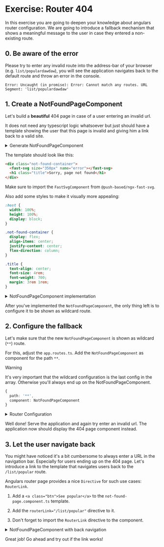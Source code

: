# Exercise: Router 404

In this exercise you are going to deepen your knowledge about angulars router configuration. We are going to introduce
a fallback mechanism that shows a meaningful message to the user in case they entered a non-existing route.

## 0. Be aware of the error

Please try to enter any invalid route into the address-bar of your browser (e.g. `list/populardawdaw`), you will see the application navigates back to the default
route and throw an error in the console.

`Error: Uncaught (in promise): Error: Cannot match any routes. URL Segment: 'list/populardawdaw'`

## 1. Create a NotFoundPageComponent

Let's build a **beautiful** 404 page in case of a user entering an invalid url.

It does not need any typescript logic whatsoever but just should have a template showing the
user that this page is invalid and giving him a link back to a valid site.

<details>
  <summary>Generate NotFoundPageComponent</summary>

```bash
ng g c not-found-page
```

</details>

The template should look like this:

```html
<div class="not-found-container">
  <fast-svg size="350px" name="error"></fast-svg>
  <h1 class="title">Sorry, page not found</h1>
</div>
```

Make sure to import the `FastSvgComponent` from `@push-based/ngx-fast-svg`.

Also add some styles to make it visually more appealing:

```scss
:host {
  width: 100%;
  height: 100%;
  display: block;
}

.not-found-container {
  display: flex;
  align-items: center;
  justify-content: center;
  flex-direction: column;
}

.title {
  text-align: center;
  font-size: 4rem;
  font-weight: 700;
  margin: 3rem 1rem;
}
```

<details>
    <summary>NotFoundPageComponent implementation</summary>

```ts
import { Component } from '@angular/core';
import { FastSvgComponent } from '@push-based/ngx-fast-svg';

@Component({
  selector: 'not-found-page',
  standalone: true,
  imports: [FastSvgComponent],
  template: `
    <div class="not-found-container">
      <fast-svg size="350px" name="error"></fast-svg>
      <h1 class="title">Sorry, page not found</h1>
    </div>
  `,
  styles: `
    :host {
      width: 100%;
      height: 100%;
      display: block;
    }
    
    .not-found-container {
      display: flex;
      align-items: center;
      justify-content: center;
      flex-direction: column;
    }
    
    .title {
      text-align: center;
      font-size: 4rem;
      font-weight: 700;
      margin: 3rem 1rem;
    }
  `,
})
export class NotFoundPageComponent {}

```
</details>


After you've implemented the `NotFoundPageComponent`, the only thing left is to configure it to be shown as
wildcard route.

## 2. Configure the fallback

Let's make sure that the new `NotFoundPageComponent` is shown as wildcard (`**`) route.

For this, adjust the `app.routes.ts`. Add the `NotFoundPageComponent` as component for the path `**`.

> [!WARNING]
> It's very important that the wildcard configuration is the last config in the array.
> Otherwise you'll always end up on the NotFoundPageComponent. 

```ts
{
  path: '**',
  component: NotFoundPageComponent
}
```

<details>
    <summary>Router Configuration</summary>

```ts
// app.routes.ts
export const routes: Routes = [
  {
    path: '',
    pathMatch: 'full',
    redirectTo: 'list/popular',
  },
  {
    path: 'list/popular',
    component: MovieListPageComponent,
  },
  {
    path: '**',
    component: NotFoundPageComponent,
  },
];

```

</details>


Well done! Serve the application and again try enter an invalid url. The application now should display the 404 page component instead.

## 3. Let the user navigate back

You might have noticed it's a bit cumbersome to always enter a URL in the navigation bar. Especially for users ending up on the 404 page.
Let's introduce a link to the template that navigates users back to the `/list/popular` route.

Angulars router page provides a nice `Directive` for such use cases: `RouterLink`. 

1. Add a `<a class="btn">See popular</a>` to the `not-found-page.component.ts` template.

2. Add the `routerLink="/list/popular"` directive to it.

3. Don't forget to import the `RouterLink` directive to the component.

<details>
  <summary>NotFoundPageComponent with back navigation</summary>

```ts

import { Component } from '@angular/core';
import { RouterLink } from '@angular/router';
import { FastSvgComponent } from '@push-based/ngx-fast-svg';

@Component({
  selector: 'not-found-page',
  standalone: true,
  imports: [FastSvgComponent, RouterLink],
  template: `
    <div class="not-found-container">
      <fast-svg size="350px" name="error"></fast-svg>
      <h1 class="title">Sorry, page not found</h1>

      <a class="btn" routerLink="/list/popular">See popular</a>
    </div>
  `,
  styles: ``,
})
export class NotFoundPageComponent {}


```

</details>

Great job! Go ahead and try out if the link works!

